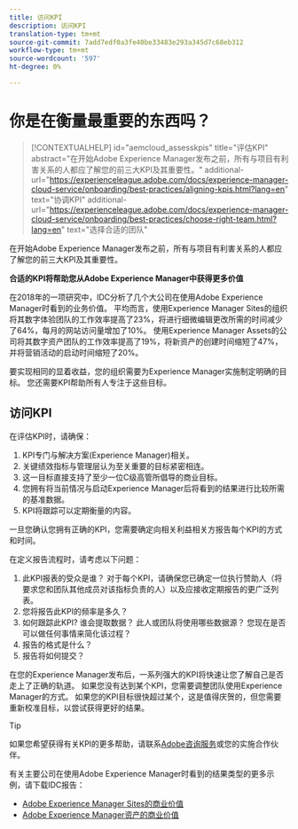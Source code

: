 ```yaml
---
title: 访问KPI
description: 访问KPI
translation-type: tm+mt
source-git-commit: 7add7edf0a3fe40be33483e293a345d7c68eb312
workflow-type: tm+mt
source-wordcount: '597'
ht-degree: 0%

---
```



# 你是在衡量最重要的东西吗？

>[!CONTEXTUALHELP]
>id="aemcloud_assesskpis"
>title="评估KPI"
>abstract="在开始Adobe Experience Manager发布之前，所有与项目有利害关系的人都应了解您的前三大KPI及其重要性。"
>additional-url="https://experienceleague.adobe.com/docs/experience-manager-cloud-service/onboarding/best-practices/aligning-kpis.html?lang=en" text="协调KPI"
>additional-url="https://experienceleague.adobe.com/docs/experience-manager-cloud-service/onboarding/best-practices/choose-right-team.html?lang=en" text="选择合适的团队"

在开始Adobe Experience Manager发布之前，所有与项目有利害关系的人都应了解您的前三大KPI及其重要性。

**合适的KPI将帮助您从Adobe Experience Manager中获得更多价值**


在2018年的一项研究中，IDC分析了几个大公司在使用Adobe Experience Manager时看到的业务价值。 平均而言，使用Experience Manager Sites的组织将其数字体验团队的工作效率提高了23%，将进行细微编辑更改所需的时间减少了64%，每月的网站访问量增加了10%。 使用Experience Manager Assets的公司将其数字资产团队的工作效率提高了19%，将新资产的创建时间缩短了47%，并将营销活动的启动时间缩短了20%。

要实现相同的显着收益，您的组织需要为Experience Manager实施制定明确的目标。 您还需要KPI帮助所有人专注于这些目标。

## 访问KPI

在评估KPI时，请确保：

1. KPI专门与解决方案(Experience Manager)相关。
1. 关键绩效指标与管理层认为至关重要的目标紧密相连。
1. 这一目标直接支持了至少一位C级高管所倡导的商业目标。
1. 您拥有将当前情况与启动Experience Manager后将看到的结果进行比较所需的基准数据。
1. KPI将跟踪可以定期衡量的内容。

一旦您确认您拥有正确的KPI，您需要确定向相关利益相关方报告每个KPI的方式和时间。

在定义报告流程时，请考虑以下问题：

1. 此KPI报表的受众是谁？ 对于每个KPI，请确保您已确定一位执行赞助人（将要求您和团队其他成员对该指标负责的人）以及应接收定期报告的更广泛列表。
1. 您将报告此KPI的频率是多久？
1. 如何跟踪此KPI? 谁会提取数据？ 此人或团队将使用哪些数据源？ 您现在是否可以做任何事情来简化该过程？
1. 报告的格式是什么？
1. 报告将如何提交？

在您的Experience Manager发布后，一系列强大的KPI将快速让您了解自己是否走上了正确的轨道。 如果您没有达到某个KPI，您需要调整团队使用Experience Manager的方式。 如果您的KPI目标很快超过某个，这是值得庆贺的，但您需要重新校准目标，以尝试获得更好的结果。

>[!TIP]
>
> 如果您希望获得有关KPI的更多帮助，请联系[Adobe咨询服务](https://www.adobe.com/experience-cloud/consulting-services.html)或您的实施合作伙伴。

有关主要公司在使用Adobe Experience Manager时看到的结果类型的更多示例，请下载IDC报告：
* [Adobe Experience Manager Sites的商业价值](https://www.adobe.com/content/dam/acom/en/modal-offers/idc-aem-sites-q218/pdfs/22037555.en.aem.whitepaper.IDCBusinessValueAEMSites.pdf)
* [Adobe Experience Manager资产的商业价值](https://wwwimages2.adobe.com/content/dam/acom/en/modal-offers/idc-aem-Assets-q218/pdfs/220380622.en.aem.whitepaper.IDCBusinessValueAEMAssets.pdf)
